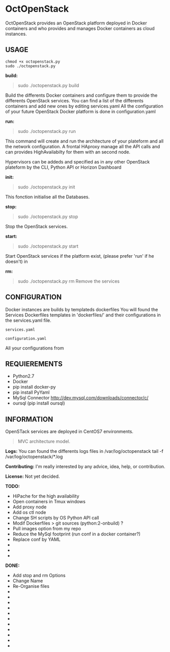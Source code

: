 OctOpenStack
============

OctOpenStack provides an OpenStack platform deployed in Docker containers and who provides and manages Docker containers as cloud instances.

USAGE
------
	chmod +x octopenstack.py
	sudo ./octopenstack.py

**build:**
> sudo ./octopenstack.py build

Build the differents Docker containers and configure them to provide the differents OpenStack services.
You can find a list of the differents containers and add new ones by editing services.yaml
All the configuration of your future OpenStack Docker platform is done in configuration.yaml

**run:**
> sudo ./octopenstack.py run

This command will create and run the architecture of your plateform and all the network configuration.
A frontal HAproxy manage all the API calls and can provides HighAvailabilty for them with an second node.

Hypervisors can be addeds and specified as in any other OpenStack plateform by the CLI, Python API or Horizon Dashboard

**init:**
> sudo ./octopenstack.py init

This fonction initialise all the Databases.

**stop:**
> sudo ./octopenstack.py stop

Stop the OpenStack services.

**start:**
> sudo ./octopenstack.py start

Start OpenStack services if the platform exist, (please prefer 'run' if he doesn't)
in

**rm:**
> sudo ./octopenstack.py rm
Remove the services


CONFIGURATION
-------------
Docker instances are builds by templateds dockerfiles
You will found the Services Dockerfiles templates in 'dockerfiles/' and their configurations in the services.yaml file.

	services.yaml

	configuration.yaml

All your configurations from 


REQUIEREMENTS
-------------
 - Python2.7
 - Docker
 - pip install docker-py
 - pip install PyYaml
 - MySql Connector http://dev.mysql.com/downloads/connector/c/
 - oursql (pip install oursql)


INFORMATION
-----------
OpenSTack services are deployed in CentOS7 environments.

> MVC architecture model.

**Logs:**
You can found the differents logs files in /var/log/octopenstack
	tail -f /var/log/octopenstack/*.log

**Contributing:**
I'm really interested by any advice, idea, help, or contribution.

**License:**
Not yet decided.

**TODO:**
- HiPache for the high availability
- Open containers in Tmux windows
- Add proxy node
- Add os ctl node
- Change SH scripts by OS Python API call
- Modif Dockerfiles > git sources (python:2-onbuild) ?
- Pull images option from my repo
- Reduce the MySql footprint (run conf in a docker container?)
- Replace conf by YAML
- 
- 
- 

**DONE:**
- Add stop and rm Options
- Change Name
- Re-Organise files
- 
- 
- 
- 
- 
- 
- 
- 
- 
- 
- 